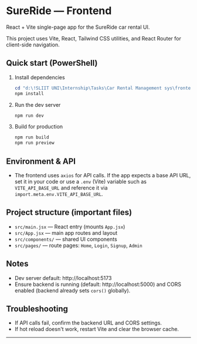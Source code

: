 # SureRide — Frontend

React + Vite single-page app for the SureRide car rental UI.

This project uses Vite, React, Tailwind CSS utilities, and React Router for client-side navigation.

## Quick start (PowerShell)

1. Install dependencies

   ```powershell
   cd "d:\!SLIIT UNI\Internship\Tasks\Car Rental Management sys\frontend"
   npm install
   ```

2. Run the dev server

   ```powershell
   npm run dev
   ```

3. Build for production

   ```powershell
   npm run build
   npm run preview
   ```

## Environment & API

- The frontend uses `axios` for API calls. If the app expects a base API URL, set it in your code or use a `.env` (Vite) variable such as `VITE_API_BASE_URL` and reference it via `import.meta.env.VITE_API_BASE_URL`.

## Project structure (important files)

- `src/main.jsx` — React entry (mounts `App.jsx`)
- `src/App.jsx` — main app routes and layout
- `src/components/` — shared UI components
- `src/pages/` — route pages: `Home`, `Login`, `Signup`, `Admin`

## Notes

- Dev server default: http://localhost:5173
- Ensure backend is running (default: http://localhost:5000) and CORS enabled (backend already sets `cors()` globally).

## Troubleshooting

- If API calls fail, confirm the backend URL and CORS settings.
- If hot reload doesn't work, restart Vite and clear the browser cache.

---
